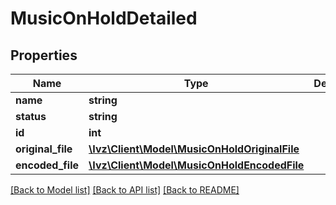 # MusicOnHoldDetailed

## Properties
Name | Type | Description | Notes
------------ | ------------- | ------------- | -------------
**name** | **string** |  | 
**status** | **string** |  | [optional] 
**id** | **int** |  | [optional] 
**original_file** | [**\Ivz\Client\Model\MusicOnHoldOriginalFile**](MusicOnHoldOriginalFile.md) |  | [optional] 
**encoded_file** | [**\Ivz\Client\Model\MusicOnHoldEncodedFile**](MusicOnHoldEncodedFile.md) |  | [optional] 

[[Back to Model list]](../README.md#documentation-for-models) [[Back to API list]](../README.md#documentation-for-api-endpoints) [[Back to README]](../README.md)



